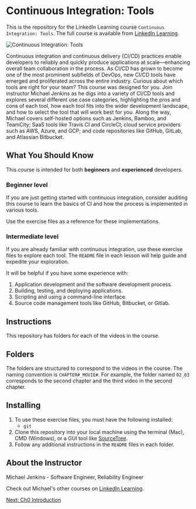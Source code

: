 # Continuous Integration: Tools
This is the repository for the LinkedIn Learning course `Continuous Integration: Tools`.  The full course is available from [LinkedIn Learning][lil-course-url].

![Continuous Integration: Tools][lil-thumbnail-url]

Continuous integration and continuous delivery (CI/CD) practices enable developers to reliably and quickly produce applications at scale—enhancing overall team collaboration in the process. As CI/CD has grown to become one of the most prominent subfields of DevOps, new CI/CD tools have emerged and proliferated across the entire industry. Curious about which tools are right for your team? This course was designed for you. Join instructor Michael Jenkins as he digs into a variety of CI/CD tools and explores several different use case categories, highlighting the pros and cons of each tool, how each tool fits into the wider development landscape, and how to select the tool that will work best for you. Along the way, Michael covers self-hosted options such as Jenkins, Bamboo, and TeamCity; SaaS tools like Travis CI and CircleCI; cloud service providers such as AWS, Azure, and GCP; and code repositories like GitHub, GitLab, and Atlassian Bitbucket.

## What You Should Know
This course is intended for both **beginners** and **experienced** developers.

### Beginner level
If you are just getting started with continuous integration, consider auditing this course to learn the basics of CI and how the process is implemented in various tools.

Use the exercise files as a reference for these implementations.

### Intermediate level
If you are already familiar with continuous integration, use these exercise files to explore each tool.  The `README` file in each lesson will help guide and expedite your exploration.

It will be helpful if you have some experience with:

1. Application development and the software development process.
2. Building, testing, and deploying applications.
3. Scripting and using a command-line interface.
4. Source code management tools like GitHub, Bitbucket, or Gitlab.

## Instructions
This repository has folders for each of the videos in the course.

## Folders
The folders are structured to correspond to the videos in the course. The naming convention is `CHAPTER#_MOVIE#`. For example, the folder named `02_03` corresponds to the second chapter and the third video in the second chapter.

## Installing
1. To use these exercise files, you must have the following installed:
	- `git`
1. Clone this repository into your local machine using the terminal (Mac), CMD (Windows), or a GUI tool like [SourceTree](https://www.sourcetreeapp.com/).
3. Follow any additional instructions in the `README` files in each folder.

## About the Instructor
Michael Jenkins - Software Engineer, Reliability Engineer

Check out Michael's other courses on [LinkedIn Learning](https://www.linkedin.com/learning/instructors/michael-jenkins).

[0]: # (Replace these placeholder URLs with actual course URLs)

[lil-course-url]: https://www.linkedin.com/learning/
[lil-thumbnail-url]: https://media.licdn.com/dms/image/D4D0DAQF_XV39CwrXiw/learning-public-crop_675_1200/0/1702073152131?e=2147483647&v=beta&t=8XvqzqvYCEOI47pNrJGwVbSzoQM582hCOx-de2bmM4E

[Next: Ch0 Introduction](ch0_introduction/README.md)
